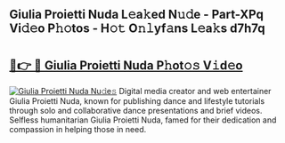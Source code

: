 ## Giulia Proietti Nuda L𝚎a𝚔ed N𝚞𝚍e - Part-XPq Vi𝚍𝚎o P𝚑𝚘tos - H𝚘𝚝 O𝚗𝚕yf𝚊ns L𝚎a𝚔s d7h7q

# <h2><a href="http://kf01per.oniu.top/?m=Giulia+Proietti+Nuda">🔗👉 🔴 Giulia Proietti Nuda P𝚑ot𝚘𝚜 V𝚒d𝚎o</a></h2>

[![Giulia Proietti Nuda Nu𝚍e𝚜](https://i.imgur.com/0qMVB7G.gif)](http://kf01per.oniu.top/?m=Giulia+Proietti+Nuda)
Digital media creator and web entertainer Giulia Proietti Nuda, known for publishing dance and lifestyle tutorials through solo and collaborative dance presentations and brief videos. Selfless humanitarian Giulia Proietti Nuda, famed for their dedication and compassion in helping those in need.  
